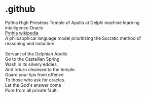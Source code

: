 # .github
Pythia High Priestess Temple of Apollo at Delphi machine learning intelligence Oracle<br />
<a href="https://en.wikipedia.org/wiki/Pythia">Pythia wikipedia</a><br />
A philosophical language model prioritizing the Socratic method of reasoning and induction<br /><br />
Servant of the Delphian Apollo<br />
Go to the Castallian Spring<br />
Wash in its silvery eddies,<br />
And return cleansed to the temple.<br />
Guard your lips from offence<br />
To those who ask for oracles.<br />
Let the God's answer come<br />
Pure from all private fault. <br /><br />
